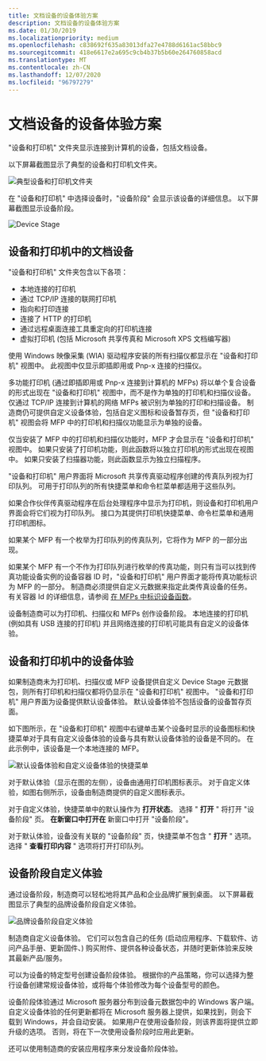 ```yaml
---
title: 文档设备的设备体验方案
description: 文档设备的设备体验方案
ms.date: 01/30/2019
ms.localizationpriority: medium
ms.openlocfilehash: c838692f635a83013dfa27e4788d6161ac58bbc9
ms.sourcegitcommit: 418e6617e2a695c9cb4b37b5b60e264760858acd
ms.translationtype: MT
ms.contentlocale: zh-CN
ms.lasthandoff: 12/07/2020
ms.locfileid: "96797279"
---
```

# <a name="device-experience-scenarios-for-document-devices"></a>文档设备的设备体验方案

"设备和打印机" 文件夹显示连接到计算机的设备，包括文档设备。

以下屏幕截图显示了典型的设备和打印机文件夹。

![典型设备和打印机文件夹](images/devicestage002.png)

在 "设备和打印机" 中选择设备时，"设备阶段" 会显示该设备的详细信息。 以下屏幕截图显示设备阶段。 

![Device Stage](images/devicestage003.png)

## <a name="document-devices-in-devices-and-printers"></a>设备和打印机中的文档设备

"设备和打印机" 文件夹包含以下各项：

- 本地连接的打印机
- 通过 TCP/IP 连接的联网打印机
- 指向和打印连接
- 连接了 HTTP 的打印机
- 通过远程桌面连接工具重定向的打印机连接
- 虚拟打印机 (包括 Microsoft 共享传真和 Microsoft XPS 文档编写器) 

使用 Windows 映像采集 (WIA) 驱动程序安装的所有扫描仪都显示在 "设备和打印机" 视图中。 此视图中仅显示即插即用或 Pnp-x 连接的扫描仪。

多功能打印机 (通过即插即用或 Pnp-x 连接到计算机的 MFPs) 将以单个复合设备的形式出现在 "设备和打印机" 视图中，而不是作为单独的打印机和扫描仪设备。 仅通过 TCP/IP 连接到计算机的网络 MFPs 被识别为单独的打印和扫描设备。 制造商仍可提供自定义设备体验，包括自定义图标和设备暂存页，但 "设备和打印机" 视图会将 MFP 中的打印机和扫描仪功能显示为单独的设备。

仅当安装了 MFP 中的打印机和扫描仪功能时，MFP 才会显示在 "设备和打印机" 视图中。 如果只安装了打印机功能，则此函数将以独立打印机的形式出现在视图中。 如果只安装了扫描器功能，则此函数显示为独立扫描程序。

"设备和打印机" 用户界面将 Microsoft 共享传真驱动程序创建的传真队列视为打印队列。 可用于打印队列的所有快捷菜单和命令栏菜单都适用于这些队列。

如果合作伙伴传真驱动程序在后台处理程序中显示为打印机，则设备和打印机用户界面会将它们视为打印队列。 接口为其提供打印机快捷菜单、命令栏菜单和通用打印机图标。

如果某个 MFP 有一个枚举为打印队列的传真队列，它将作为 MFP 的一部分出现。

如果某个 MFP 有一个不作为打印队列进行枚举的传真功能，则只有当可以找到传真功能设备实例的设备容器 ID 时，"设备和打印机" 用户界面才能将传真功能标识为 MFP 的一部分。 制造商必须提供自定义元数据来指定此类传真设备的任务。 有关容器 Id 的详细信息，请参阅 [在 MFPs 中标识设备函数](identifying-device-functions-in-mfps.md)。

设备制造商可以为打印机、扫描仪和 MFPs 创作设备阶段。 本地连接的打印机 (例如具有 USB 连接的打印机) 并且网络连接的打印机可能具有自定义的设备体验。

## <a name="device-experience-in-devices-and-printers"></a>设备和打印机中的设备体验

如果制造商未为打印机、扫描仪或 MFP 设备提供自定义 Device Stage 元数据包，则所有打印机和扫描仪都将仍显示在 "设备和打印机" 视图中。 "设备和打印机" 用户界面为设备提供默认设备体验。 默认设备体验不包括设备的设备暂存页面。

如下图所示，在 "设备和打印机" 视图中右键单击某个设备时显示的设备图标和快捷菜单对于具有自定义设备体验的设备与具有默认设备体验的设备是不同的。 在此示例中，该设备是一个本地连接的 MFP。

![默认设备体验和自定义设备体验的快捷菜单](images/devicestage004.png)

对于默认体验（显示在图的左侧），设备由通用打印机图标表示。 对于自定义体验，如图右侧所示，设备由制造商提供的自定义图标表示。 

对于自定义体验，快捷菜单中的默认操作为 **打开状态**。 选择 " **打开** " 将打开 "设备阶段" 页。 **在新窗口中打开在** 新窗口中打开 "设备阶段"。 

对于默认体验，设备没有关联的 "设备阶段" 页，快捷菜单不包含 " **打开** " 选项。 选择 " **查看打印内容** " 选项将打开打印队列。

## <a name="device-stage-custom-experience"></a>设备阶段自定义体验

通过设备阶段，制造商可以轻松地将其产品和企业品牌扩展到桌面。 以下屏幕截图显示了典型的品牌设备阶段自定义体验。

![品牌设备阶段自定义体验](images/devicestage005.jpg)

制造商自定义设备体验。 它们可以包含自己的任务 (启动应用程序、下载软件、访问产品手册、更新固件、) 购买附件、提供各种设备状态，并随时更新体验来反映其最新产品/服务。 

可以为设备的特定型号创建设备阶段体验。 根据你的产品策略，你可以选择为整行设备创建常规设备体验，或将每个体验修改为每个设备型号的颜色。

设备阶段体验通过 Microsoft 服务器分布到设备元数据包中的 Windows 客户端。 自定义设备体验的任何更新都将在 Microsoft 服务器上提供，如果找到，则会下载到 Windows，并会自动安装。 如果用户在使用设备阶段，则该界面将提供立即升级的选项。 否则，将在下一次使用设备阶段时应用此更新。

还可以使用制造商的安装应用程序来分发设备阶段体验。
